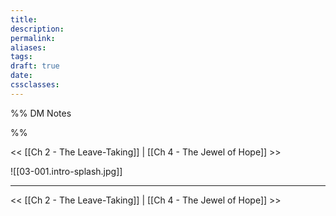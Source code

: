 ```yaml
---
title: 
description: 
permalink: 
aliases: 
tags: 
draft: true
date: 
cssclasses:
---
```

%% DM Notes



%%

<< [[Ch 2 - The Leave-Taking]] | [[Ch 4 - The Jewel of Hope]] >> 

![[03-001.intro-splash.jpg]] 



---

<< [[Ch 2 - The Leave-Taking]] | [[Ch 4 - The Jewel of Hope]] >> 